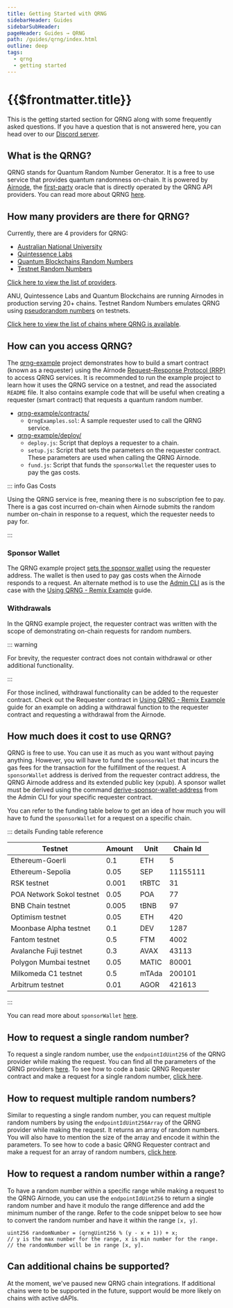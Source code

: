 ```yaml
---
title: Getting Started with QRNG
sidebarHeader: Guides
sidebarSubHeader:
pageHeader: Guides → QRNG
path: /guides/qrng/index.html
outline: deep
tags:
  - qrng
  - getting started
---
```


<PageHeader/>

<QrngRemoval/>

<SearchHighlight/>

<FlexStartTag/>

# {{$frontmatter.title}}

This is the getting started section for QRNG along with some frequently asked
questions. If you have a question that is not answered here, you can head over
to our [Discord server](https://discord.com/invite/qnRrcfnm5W).

## What is the QRNG?

QRNG stands for Quantum Random Number Generator. It is a free to use service
that provides quantum randomness on-chain. It is powered by
[Airnode](/reference/airnode/latest/understand/index.md), the
[first-party](/explore/airnode/why-first-party-oracles.md) oracle that is
directly operated by the QRNG API providers. You can read more about QRNG
[here](/reference/qrng/index.md).

## How many providers are there for QRNG?

Currently, there are 4 providers for QRNG:

- [Australian National University](https://quantumnumbers.anu.edu.au/)
- [Quintessence Labs](https://www.quintessencelabs.com/)
- [Quantum Blockchains Random Numbers](https://www.quantumblockchains.io)
- [Testnet Random Numbers](/reference/qrng/providers.html#testnet-random-numbers)

[Click here to view the list of providers](/reference/qrng/providers.md).

ANU, Quintessence Labs and Quantum Blockchains are running Airnodes in
production serving 20+ chains. Testnet Random Numbers emulates QRNG using
[pseudorandom numbers](https://www.mathworks.com/help/stats/generating-random-data.html)
on testnets.

[Click here to view the list of chains where QRNG is available](/reference/qrng/chains.md).

## How can you access QRNG?

The [qrng-example](https://github.com/api3dao/qrng-example/) project
demonstrates how to build a smart contract (known as a requester) using the
Airnode
[Request–Response Protocol (RRP)](/reference/airnode/latest/concepts/index.md)
to access QRNG services. It is recommended to run the example project to learn
how it uses the QRNG service on a testnet, and read the associated `README`
file. It also contains example code that will be useful when creating a
requester (smart contract) that requests a quantum random number.

- [qrng-example/contracts/](https://github.com/api3dao/qrng-example/tree/main/contracts)
  - `QrngExamples.sol`: A sample requester used to call the QRNG service.
- [qrng-example/deploy/](https://github.com/api3dao/qrng-example/tree/main/deploy)
  - `deploy.js`: Script that deploys a requester to a chain.
  - `setup.js`: Script that sets the parameters on the requester contract. These
    parameters are used when calling the QRNG Airnode.
  - `fund.js`: Script that funds the `sponsorWallet` the requester uses to pay
    the gas costs.

::: info Gas Costs

Using the QRNG service is free, meaning there is no subscription fee to pay.
There is a gas cost incurred on-chain when Airnode submits the random number
on-chain in response to a request, which the requester needs to pay for.

:::

### Sponsor Wallet

The QRNG example project
[sets the sponsor wallet](https://github.com/api3dao/qrng-example/blob/main/deploy/2_setup.js#L11-L28)
using the requester address. The wallet is then used to pay gas costs when the
Airnode responds to a request. An alternate method is to use the
[Admin CLI](/reference/airnode/latest/packages/admin-cli.md) as is the case with
the [Using QRNG - Remix Example](/guides/qrng/qrng-remix/index.md) guide.

<SponsorWalletWarning/>

### Withdrawals

In the QRNG example project, the requester contract was written with the scope
of demonstrating on-chain requests for random numbers.

::: warning

For brevity, the requester contract does not contain withdrawal or other
additional functionality.

:::

For those inclined, withdrawal functionality can be added to the requester
contract. Check out the Requester contract in
[Using QRNG - Remix Example](/guides/qrng/qrng-remix/index.md#_7-withdrawing-funds-from-the-sponsorwallet-optional)
guide for an example on adding a withdrawal function to the requester contract
and requesting a withdrawal from the Airnode.

## How much does it cost to use QRNG?

QRNG is free to use. You can use it as much as you want without paying anything.
However, you will have to fund the `sponsorWallet` that incurs the gas fees for
the transaction for the fulfillment of the request. A `sponsorWallet` address is
derived from the requester contract address, the QRNG Airnode address and its
extended public key (xpub). A sponsor wallet must be derived using the command
[derive-sponsor-wallet-address](/reference/airnode/latest/packages/admin-cli.md#derive-sponsor-wallet-address)
from the Admin CLI for your specific requester contract.

You can refer to the funding table below to get an idea of how much you will
have to fund the `sponsorWallet` for a request on a specific chain.

::: details Funding table reference

| Testnet                   | Amount | Unit  | Chain Id |
| ------------------------- | ------ | ----- | -------- |
| Ethereum-Goerli           | 0.1    | ETH   | 5        |
| Ethereum-Sepolia          | 0.05   | SEP   | 11155111 |
| RSK testnet               | 0.001  | tRBTC | 31       |
| POA Network Sokol testnet | 0.05   | POA   | 77       |
| BNB Chain testnet         | 0.005  | tBNB  | 97       |
| Optimism testnet          | 0.05   | ETH   | 420      |
| Moonbase Alpha testnet    | 0.1    | DEV   | 1287     |
| Fantom testnet            | 0.5    | FTM   | 4002     |
| Avalanche Fuji testnet    | 0.3    | AVAX  | 43113    |
| Polygon Mumbai testnet    | 0.05   | MATIC | 80001    |
| Milkomeda C1 testnet      | 0.5    | mTAda | 200101   |
| Arbitrum testnet          | 0.01   | AGOR  | 421613   |

:::

You can read more about `sponsorWallet`
[here](/reference/airnode/latest/concepts/sponsor.md#sponsorwallet).

## How to request a single random number?

To request a single random number, use the `endpointIdUint256` of the QRNG
provider while making the request. You can find all the parameters of the QRNG
providers [here](/reference/qrng/providers.md). To see how to code a basic QRNG
Requester contract and make a request for a single random number,
[click here](/guides/qrng/qrng-remix/index.md#to-request-a-single-random-number).

## How to request multiple random numbers?

Similar to requesting a single random number, you can request multiple random
numbers by using the `endpointIdUint256Array` of the QRNG provider while making
the request. It returns an array of random numbers. You will also have to
mention the size of the array and encode it within the parameters. To see how to
code a basic QRNG Requester contract and make a request for an array of random
numbers,
[click here](/guides/qrng/qrng-remix/index.md#to-request-an-array-of-random-numbers).

## How to request a random number within a range?

To have a random number within a specific range while making a request to the
QRNG Airnode, you can use the `endpointIdUint256` to return a single random
number and have it modulo the range difference and add the minimum number of the
range. Refer to the code snippet below to see how to convert the random number
and have it within the range `[x, y]`.

```solidity
uint256 randomNumber = (qrngUint256 % (y - x + 1)) + x;
// y is the max number for the range, x is min number for the range.
// the randomNumber will be in range [x, y].
```

## Can additional chains be supported?

At the moment, we've paused new QRNG chain integrations. If additional chains
were to be supported in the future, support would be more likely on chains with
active dAPIs.

<FlexEndTag/>
